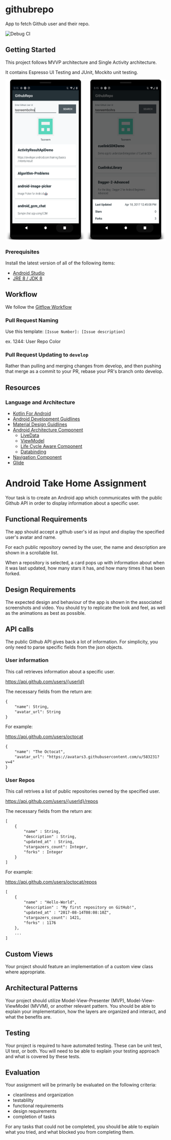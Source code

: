 # githubrepo

App to fetch Github user and their repo.

![Debug CI](https://github.com/tasneembohra/githubrepo/workflows/Debug%20CI/badge.svg?branch=master)


## Getting Started

This project follows MVVP architecture and Single Activity architecture.

It contains Espresso UI Testing and JUnit, Mockito unit testing.

<img src="https://github.com/tasneembohra/githubrepo/blob/master/screenshot/list.png" alt="alt text" width="250" height="500"><img src="https://github.com/tasneembohra/githubrepo/blob/master/screenshot/dialog.png" alt="alt text" width="250" height="500">

### Prerequisites

Install the latest version of all of the following items:
- [Android Studio](https://developer.android.com/studio/)
- [JRE 8 / JDK 8](https://www.oracle.com/java/technologies/javase/javase-jdk8-downloads.html)


## Workflow

We follow the [Gitflow Workflow](https://www.atlassian.com/git/tutorials/comparing-workflows/gitflow-workflow)

### Pull Request Naming

Use this template: `[Issue Number]: [Issue description]`

ex. 1244: User Repo Color

### Pull Request Updating to `develop`

Rather than pulling and merging changes from develop, and then pushing that merge as a commit to your PR, rebase your PR's branch onto develop.

## Resources

### Language and Architecture

- [Kotlin For Android](https://kotlinlang.org/docs/reference/android-overview.html)
- [Android Development Guidlines](https://developer.android.com/)
- [Material Design Guidlines](https://material.io/design)
- [Android Architecture Component](https://developer.android.com/topic/libraries/architecture)
  - [LiveData](https://developer.android.com/topic/libraries/architecture/livedata)
  - [ViewModel](https://developer.android.com/topic/libraries/architecture/viewmodel)
  - [Life Cycle Aware Component](https://developer.android.com/topic/libraries/architecture/lifecycle)
  - [Databinding](https://developer.android.com/topic/libraries/data-binding)
- [Navigation Component](https://developer.android.com/guide/navigation)
- [Glide](https://github.com/bumptech/glide)

# Android Take Home Assignment

Your task is to create an Android app which communicates with the public Github API in order to display information about a specific user.

## Functional Requirements

The app should accept a github user's id as input and display the specified user's avatar and name. 

For each public repository owned by the user, the name and description are shown in a scrollable list. 

When a repository is selected, a card pops up with information about when it was last updated, how many stars it has, and how many times it has been forked. 

## Design Requirements

The expected design and behaviour of the app is shown in the associated screenshots and video. You should try to replicate the look and feel, as well as the animations as best as possible.

## API calls

The public Github API gives back a lot of information. For simplicity, you only need to parse specific fields from the json objects.

### User information

This call retrieves information about a specific user.

https://api.github.com/users/{userId}

The necessary fields from the return are:

```
{
    "name": String,
    "avatar_url": String
}
```

For example:

https://api.github.com/users/octocat

```
{
    "name": "The Octocat",
    "avatar_url": "https://avatars3.githubusercontent.com/u/583231?v=4"
}
```

### User Repos

This call retrives a list of public repositories owned by the specified user.

https://api.github.com/users/{userId}/repos

The necessary fields from the return are:
```
[
    {
        "name" : String,
        "description" : String,
        "updated_at" : String,
        "stargazers_count": Integer,
        "forks" : Integer
    }
]
```
For example:

https://api.github.com/users/octocat/repos

```
[
    {
        "name" : "Hello-World",
        "description" : "My first repository on GitHub!",
        "updated_at" : "2017-08-14T08:08:10Z",
        "stargazers_count": 1421,
        "forks" : 1176
    },
    ...
]
```

## Custom Views

Your project should feature an implementation of a custom view class where appropriate.

## Architectural Patterns

Your project should utilize Model-View-Presenter (MVP), Model-View-ViewModel (MVVM), or another relevant pattern. You should be able to explain your implementation, how the layers are organized and interact, and what the benefits are.

## Testing

Your project is required to have automated testing. These can be unit test, UI test, or both. You will need to be able to explain your testing approach and what is covered by these tests.

## Evaluation

Your assignment will be primarily be evaluated on the following criteria:

- cleanliness and organization
- testablilty
- functional requirements
- design requirements
- completion of tasks

For any tasks that could not be completed, you should be able to explain what you tried, and what blocked you from completing them.
